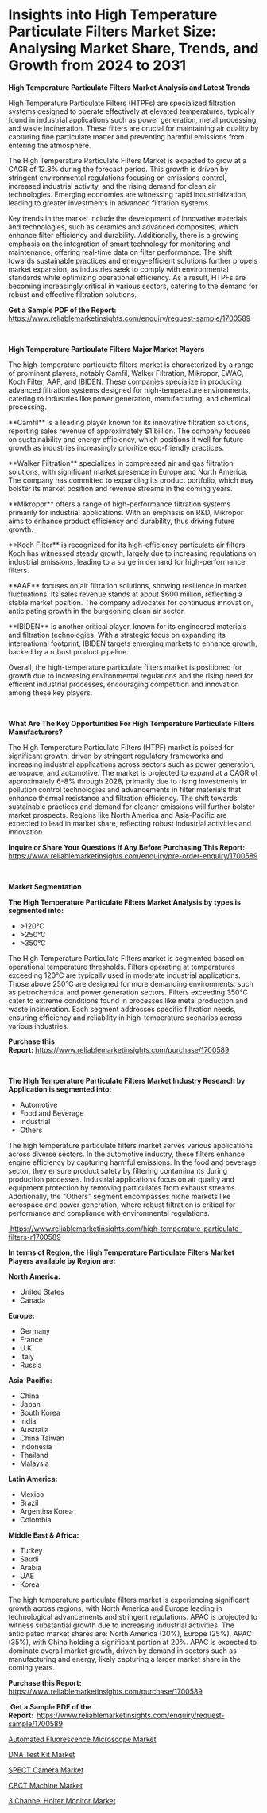 <p><h1>Insights into High Temperature Particulate Filters Market Size: Analysing Market Share, Trends, and Growth from 2024 to 2031</h1></p><p><strong>High Temperature Particulate Filters Market Analysis and Latest Trends</strong></p>
<p><p>High Temperature Particulate Filters (HTPFs) are specialized filtration systems designed to operate effectively at elevated temperatures, typically found in industrial applications such as power generation, metal processing, and waste incineration. These filters are crucial for maintaining air quality by capturing fine particulate matter and preventing harmful emissions from entering the atmosphere.</p><p>The High Temperature Particulate Filters Market is expected to grow at a CAGR of 12.8% during the forecast period. This growth is driven by stringent environmental regulations focusing on emissions control, increased industrial activity, and the rising demand for clean air technologies. Emerging economies are witnessing rapid industrialization, leading to greater investments in advanced filtration systems. </p><p>Key trends in the market include the development of innovative materials and technologies, such as ceramics and advanced composites, which enhance filter efficiency and durability. Additionally, there is a growing emphasis on the integration of smart technology for monitoring and maintenance, offering real-time data on filter performance. The shift towards sustainable practices and energy-efficient solutions further propels market expansion, as industries seek to comply with environmental standards while optimizing operational efficiency. As a result, HTPFs are becoming increasingly critical in various sectors, catering to the demand for robust and effective filtration solutions.</p></p>
<p><strong>Get a Sample PDF of the Report:&nbsp;</strong> <a href="https://www.reliablemarketinsights.com/enquiry/request-sample/1700589?utm_campaign=1589&utm_medium=2&utm_source=Github&utm_content=ia&utm_term=21102024&utm_id=high-temperature-particulate-filters">https://www.reliablemarketinsights.com/enquiry/request-sample/1700589</a></p>
<p>&nbsp;</p>
<p><strong>High Temperature Particulate Filters Major Market Players</strong></p>
<p><p>The high-temperature particulate filters market is characterized by a range of prominent players, notably Camfil, Walker Filtration, Mikropor, EWAC, Koch Filter, AAF, and IBIDEN. These companies specialize in producing advanced filtration systems designed for high-temperature environments, catering to industries like power generation, manufacturing, and chemical processing.</p><p>**Camfil** is a leading player known for its innovative filtration solutions, reporting sales revenue of approximately $1 billion. The company focuses on sustainability and energy efficiency, which positions it well for future growth as industries increasingly prioritize eco-friendly practices. </p><p>**Walker Filtration** specializes in compressed air and gas filtration solutions, with significant market presence in Europe and North America. The company has committed to expanding its product portfolio, which may bolster its market position and revenue streams in the coming years.</p><p>**Mikropor** offers a range of high-performance filtration systems primarily for industrial applications. With an emphasis on R&D, Mikropor aims to enhance product efficiency and durability, thus driving future growth. </p><p>**Koch Filter** is recognized for its high-efficiency particulate air filters. Koch has witnessed steady growth, largely due to increasing regulations on industrial emissions, leading to a surge in demand for high-performance filters.</p><p>**AAF** focuses on air filtration solutions, showing resilience in market fluctuations. Its sales revenue stands at about $600 million, reflecting a stable market position. The company advocates for continuous innovation, anticipating growth in the burgeoning clean air sector.</p><p>**IBIDEN** is another critical player, known for its engineered materials and filtration technologies. With a strategic focus on expanding its international footprint, IBIDEN targets emerging markets to enhance growth, backed by a robust product pipeline.</p><p>Overall, the high-temperature particulate filters market is positioned for growth due to increasing environmental regulations and the rising need for efficient industrial processes, encouraging competition and innovation among these key players.</p></p>
<p>&nbsp;</p>
<p><strong>What Are The Key Opportunities For High Temperature Particulate Filters Manufacturers?</strong></p>
<p><p>The High Temperature Particulate Filters (HTPF) market is poised for significant growth, driven by stringent regulatory frameworks and increasing industrial applications across sectors such as power generation, aerospace, and automotive. The market is projected to expand at a CAGR of approximately 6-8% through 2028, primarily due to rising investments in pollution control technologies and advancements in filter materials that enhance thermal resistance and filtration efficiency. The shift towards sustainable practices and demand for cleaner emissions will further bolster market prospects. Regions like North America and Asia-Pacific are expected to lead in market share, reflecting robust industrial activities and innovation.</p></p>
<p><strong>Inquire or Share Your Questions If Any Before Purchasing This Report:</strong> <a href="https://www.reliablemarketinsights.com/enquiry/pre-order-enquiry/1700589?utm_campaign=1589&utm_medium=2&utm_source=Github&utm_content=ia&utm_term=21102024&utm_id=high-temperature-particulate-filters">https://www.reliablemarketinsights.com/enquiry/pre-order-enquiry/1700589</a></p>
<p>&nbsp;</p>
<p><strong>Market Segmentation</strong></p>
<p><strong>The High Temperature Particulate Filters Market Analysis by types is segmented into:</strong></p>
<p><ul><li>>120°C</li><li>>250°C</li><li>>350°C</li></ul></p>
<p><p>The High Temperature Particulate Filters market is segmented based on operational temperature thresholds. Filters operating at temperatures exceeding 120°C are typically used in moderate industrial applications. Those above 250°C are designed for more demanding environments, such as petrochemical and power generation sectors. Filters exceeding 350°C cater to extreme conditions found in processes like metal production and waste incineration. Each segment addresses specific filtration needs, ensuring efficiency and reliability in high-temperature scenarios across various industries.</p></p>
<p><strong>Purchase this Report:&nbsp;</strong><a href="https://www.reliablemarketinsights.com/purchase/1700589?utm_campaign=1589&utm_medium=2&utm_source=Github&utm_content=ia&utm_term=21102024&utm_id=high-temperature-particulate-filters">https://www.reliablemarketinsights.com/purchase/1700589</a></p>
<p>&nbsp;</p>
<p><strong>The High Temperature Particulate Filters Market Industry Research by Application is segmented into:</strong></p>
<p><ul><li>Automotive</li><li>Food and Beverage</li><li>industrial</li><li>Others</li></ul></p>
<p><p>The high temperature particulate filters market serves various applications across diverse sectors. In the automotive industry, these filters enhance engine efficiency by capturing harmful emissions. In the food and beverage sector, they ensure product safety by filtering contaminants during production processes. Industrial applications focus on air quality and equipment protection by removing particulates from exhaust streams. Additionally, the "Others" segment encompasses niche markets like aerospace and power generation, where robust filtration is critical for performance and compliance with environmental regulations.</p></p>
<p><a href="https://www.reliablemarketinsights.com/high-temperature-particulate-filters-r1700589?utm_campaign=1589&utm_medium=2&utm_source=Github&utm_content=ia&utm_term=21102024&utm_id=high-temperature-particulate-filters">&nbsp;https://www.reliablemarketinsights.com/high-temperature-particulate-filters-r1700589</a></p>
<p><strong>In terms of Region, the High Temperature Particulate Filters Market Players available by Region are:</strong></p>
<p>
    <p> <strong> North America: </strong>
        <ul>
            <li>United States</li>
            <li>Canada</li>
        </ul>
        </p> 
    <p> <strong> Europe: </strong>
        <ul>
            <li>Germany</li>
            <li>France</li>
            <li>U.K.</li>
            <li>Italy</li>
            <li>Russia</li>
        </ul>
        </p> 
    <p> <strong> Asia-Pacific: </strong>
        <ul>
            <li>China</li>
            <li>Japan</li>
            <li>South Korea</li>
            <li>India</li>
            <li>Australia</li>
            <li>China Taiwan</li>
            <li>Indonesia</li>
            <li>Thailand</li>
            <li>Malaysia</li>
        </ul>
        </p> 
    <p> <strong> Latin America: </strong>
        <ul>
            <li>Mexico</li>
            <li>Brazil</li>
            <li>Argentina Korea</li>
            <li>Colombia</li>
        </ul>
        </p> 
    <p> <strong> Middle East & Africa: </strong>
        <ul>
            <li>Turkey</li>
            <li>Saudi</li>
            <li>Arabia</li>
            <li>UAE</li>
            <li>Korea</li>
        </ul>
    </p>
    </p>
<p><p>The high temperature particulate filters market is experiencing significant growth across regions, with North America and Europe leading in technological advancements and stringent regulations. APAC is projected to witness substantial growth due to increasing industrial activities. The anticipated market shares are: North America (30%), Europe (25%), APAC (35%), with China holding a significant portion at 20%. APAC is expected to dominate overall market growth, driven by demand in sectors such as manufacturing and energy, likely capturing a larger market share in the coming years.</p></p>
<p><strong>Purchase this Report: </strong><a href="https://www.reliablemarketinsights.com/purchase/1700589?utm_campaign=1589&utm_medium=2&utm_source=Github&utm_content=ia&utm_term=21102024&utm_id=high-temperature-particulate-filters">https://www.reliablemarketinsights.com/purchase/1700589</a></p>
<p>&nbsp;<strong>Get a Sample PDF of the Report:&nbsp;&nbsp;</strong><a href="https://www.reliablemarketinsights.com/enquiry/request-sample/1700589?utm_campaign=1589&utm_medium=2&utm_source=Github&utm_content=ia&utm_term=21102024&utm_id=high-temperature-particulate-filters">https://www.reliablemarketinsights.com/enquiry/request-sample/1700589</a></p>
<p><strong></strong></p>
<p><p><a href="https://www.linkedin.com/pulse/global-automated-fluorescence-microscope-market-analysis-u9n4e?utm_campaign=1589&utm_medium=2&utm_source=Github&utm_content=ia&utm_term=21102024&utm_id=high-temperature-particulate-filters">Automated Fluorescence Microscope Market</a></p><p><a href="https://www.linkedin.com/pulse/top-trends-transforming-dna-test-kit-market-2024-2031-marq-intel-ygpee?utm_campaign=1589&utm_medium=2&utm_source=Github&utm_content=ia&utm_term=21102024&utm_id=high-temperature-particulate-filters">DNA Test Kit Market</a></p><p><a href="https://www.linkedin.com/pulse/navigating-global-spect-camera-market-landscape-trends-forecasts-i7ase?utm_campaign=1589&utm_medium=2&utm_source=Github&utm_content=ia&utm_term=21102024&utm_id=high-temperature-particulate-filters">SPECT Camera Market</a></p><p><a href="https://www.linkedin.com/pulse/cbct-machine-market-share-size-trends-industry-analysis-ayjie?utm_campaign=1589&utm_medium=2&utm_source=Github&utm_content=ia&utm_term=21102024&utm_id=high-temperature-particulate-filters">CBCT Machine Market</a></p><p><a href="https://www.linkedin.com/pulse/strategic-insights-global-3-channel-holter-monitor-market-bj1ue?utm_campaign=1589&utm_medium=2&utm_source=Github&utm_content=ia&utm_term=21102024&utm_id=high-temperature-particulate-filters">3 Channel Holter Monitor Market</a></p></p>